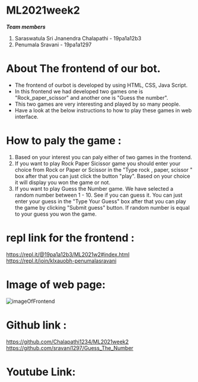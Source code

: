 # ML2021week2

***Team members***
1. Saraswatula Sri Jnanendra Chalapathi - 19pa1a12b3<br/>
2. Penumala Sravani - 19pa1a1297

# About The frontend of our bot.
* The frontend of ourbot is developed by using HTML, CSS, Java Script.
* In this frontend we had developed two games one is "Rock_paper_scissor" and another one is "Guess the number".
* This two games are very interesting and played by so many people.
* Have a look at the below instructions to how to play these games in web interface.

# How to paly the game :
1. Based on your interest  you can paly either of two games in the frontend.<br/>
2. If you want to play Rock Paper Sicissor game you should enter your choice from Rock or Paper or Scissor in the "Type rock , paper, scissor " box after that you can just click the button "play". Based on your choice it will display you won the game or not.<br/>
3. If you want to play Guess the Number game.  We have selected a random number between 1 - 10. See if you can guess it. You can just enter your guess in the "Type Your Guess" box after that you can play the game by clicking "Submit guess" button. If random number is equal to your guess you won the game.<br/>

# repl link for the frontend :
  https://repl.it/@19pa1a12b3/ML2021w2#index.html<br/>
  https://repl.it/join/klxauobh-penumalasravani
  
# Image of web page:
  
  ![imageOfFrontend](https://user-images.githubusercontent.com/72606270/97800229-a91f4d00-1c59-11eb-8efb-2577073b2d62.png)


# Github link :
  https://github.com/Chalapathi1234/ML2021week2<br/>
  https://github.com/sravani1297/Guess_The_Number
  
# Youtube Link:
